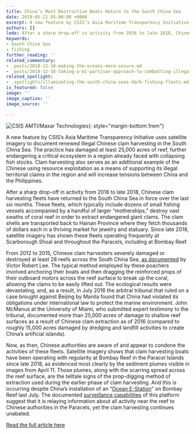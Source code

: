 ```yaml
---
title: China’s Most Destructive Boats Return to the South China Sea
date: 2019-05-21 05:00:00 +0000
excerpt: A new feature by CSIS’s Asia Maritime Transparency Initiative uses satellite imagery to document renewed illegal Chinese clam harvesting in the South China Sea.
authors: []
lede: After a sharp drop-off in activity from 2016 to late 2018, Chinese clam harvesting fleets have returned to the South China Sea in force over the last six months.
keywords:
- South China Sea
- fishing
further_reading: ''
related_commentary:
- _posts/2018-12-10-making-the-oceans-more-secure.md
- _posts/2018-12-10-taking-a-bi-partisan-approach-to-combatting-illegal-fishing.md
related_spotlight:
- _spotlights/illuminating-the-south-china-seas-dark-fishing-fleets.md
is_featured: false
image: ''
image_caption: ''
image_source: ''

---
```

![CSIS AMTI/Maxar Technologies](https://res.cloudinary.com/csisideaslab/image/upload/v1558455114/ocean/Clam_harvesting_Featured_Image.jpg "Sediment plumes created by the activity of clam harvesting boats at Bombay Reef, April 11, 2019."){: style="margin-bottom:1rem"}

A new feature by CSIS’s Asia Maritime Transparency Initiative uses satellite imagery to document renewed illegal Chinese clam harvesting in the South China Sea. The practice has damaged at least 25,000 acres of reef, further endangering a critical ecosystem in a region already faced with collapsing fish stocks.  Clam harvesting also serves as an additional example of the Chinese using resource exploitation as a means of supporting its illegal territorial claims in the region and will increase tensions between China and the Philippines.

After a sharp drop-off in activity from 2016 to late 2018, Chinese clam harvesting fleets have returned to the South China Sea in force over the last six months. These fleets, which typically include dozens of small fishing vessels accompanied by a handful of larger “motherships,” destroy vast swaths of coral reef in order to extract endangered giant clams. The clam shells are transported back to Hainan Province where they fetch thousands of dollars each in a thriving market for jewelry and statuary. Since late 2018, satellite imagery has shown these fleets operating frequently at Scarborough Shoal and throughout the Paracels, including at Bombay Reef.

From 2012 to 2015, Chinese clam harvesters severely damaged or destroyed at least 28 reefs across the South China Sea, <a href="https://thediplomat.com/2016/01/satellite-images-show-ecocide-in-the-south-china-sea/" target="_blank" rel="noopener">as documented</a> by Victor Robert Lee. The typical method employed by these poachers involved anchoring their boats and then dragging the reinforced props of their outboard motors across the reef surface to break up the coral, allowing the clams to be easily lifted out. The ecological results were devastating, and, as a result, in July 2016 the arbitral tribunal that ruled on a case brought against Beijing by Manila found that China had violated its obligations under international law to protect the marine environment. John McManus at the University of Miami, who submitted expert testimony to the tribunal, documented more than 25,000 acres of damage to shallow reef surfaces as a result of Chinese clam extraction as of 2016 (compared to roughly 15,000 acres damaged by dredging and landfill activities to create China’s artificial islands).

Now, as then, Chinese authorities are aware of and appear to condone the activities of these fleets. Satellite imagery shows that clam harvesting boats have been operating with regularity at Bombay Reef in the Paracel Islands since late 2018, as evidenced most clearly by the sediment plumes visible in images from April 11. Those plumes, along with the scarring spread across the reef surface, are the telltale signs of the prop-digging method of extraction used during the earlier phase of clam harvesting. And this is occurring despite China’s installation of an “<a href="https://amti.csis.org/china-quietly-upgrades-bombay-reef/" target="_blank" rel="noopener">Ocean E-Station</a>” on Bombay Reef last July. The documented <a href="https://amti.csis.org/chinese-ocean-e-stations-deployed-south-china-sea/" target="_blank" rel="noopener">surveillance capabilities</a> of this platform suggest that it is relaying information about all activity near the reef to Chinese authorities in the Paracels, yet the clam harvesting continues unabated.

<a class="btn btn--dkblue" href="https://amti.csis.org/chinas-most-destructive-boats-return-to-the-south-china-sea/" target="_blank" rel="noopener">Read the full article here</a>
